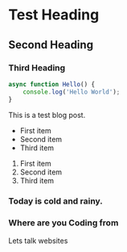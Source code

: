 # Test Heading

## Second Heading

### Third Heading

```javascript
async function Hello() {
	console.log('Hello World');
}
```

This is a test blog post.

- First item
- Second item
- Third item

1. First item
2. Second item
3. Third item

### Today is cold and rainy.

### Where are you Coding from

Lets talk websites <br>
